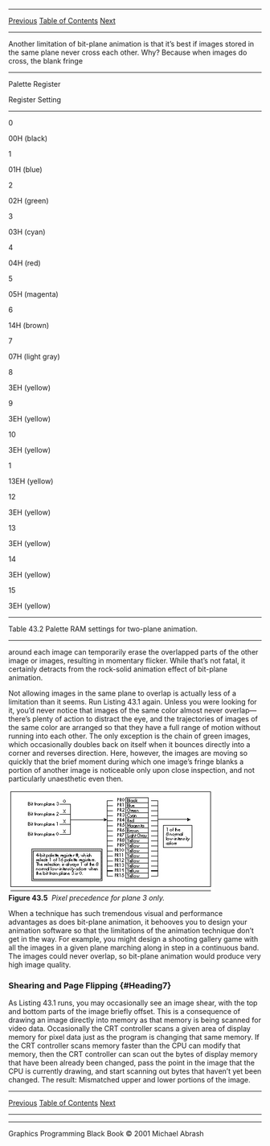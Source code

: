   ------------------------ --------------------------------- --------------------
  [Previous](43-04.html)   [Table of Contents](index.html)   [Next](43-06.html)
  ------------------------ --------------------------------- --------------------

Another limitation of bit-plane animation is that it’s best if images
stored in the same plane never cross each other. Why? Because when
images do cross, the blank fringe

* * * * *

Palette Register

Register Setting

* * * * *

0

00H (black)

1

01H (blue)

2

02H (green)

3

03H (cyan)

4

04H (red)

5

05H (magenta)

6

14H (brown)

7

07H (light gray)

8

3EH (yellow)

9

3EH (yellow)

10

3EH (yellow)

1

13EH (yellow)

12

3EH (yellow)

13

3EH (yellow)

14

3EH (yellow)

15

3EH (yellow)

* * * * *

Table 43.2 Palette RAM settings for two-plane animation.

* * * * *

around each image can temporarily erase the overlapped parts of the
other image or images, resulting in momentary flicker. While that’s not
fatal, it certainly detracts from the rock-solid animation effect of
bit-plane animation.

Not allowing images in the same plane to overlap is actually less of a
limitation than it seems. Run Listing 43.1 again. Unless you were
looking for it, you’d never notice that images of the same color almost
never overlap—there’s plenty of action to distract the eye, and the
trajectories of images of the same color are arranged so that they have
a full range of motion without running into each other. The only
exception is the chain of green images, which occasionally doubles back
on itself when it bounces directly into a corner and reverses direction.
Here, however, the images are moving so quickly that the brief moment
during which one image’s fringe blanks a portion of another image is
noticeable only upon close inspection, and not particularly unaesthetic
even then.

![](images/43-05.jpg)\
 **Figure 43.5**  *Pixel precedence for plane 3 only.*

When a technique has such tremendous visual and performance advantages
as does bit-plane animation, it behooves you to design your animation
software so that the limitations of the animation technique don’t get in
the way. For example, you might design a shooting gallery game with all
the images in a given plane marching along in step in a continuous band.
The images could never overlap, so bit-plane animation would produce
very high image quality.

### Shearing and Page Flipping {#Heading7}

As Listing 43.1 runs, you may occasionally see an image shear, with the
top and bottom parts of the image briefly offset. This is a consequence
of drawing an image directly into memory as that memory is being scanned
for video data. Occasionally the CRT controller scans a given area of
display memory for pixel data just as the program is changing that same
memory. If the CRT controller scans memory faster than the CPU can
modify that memory, then the CRT controller can scan out the bytes of
display memory that have been already been changed, pass the point in
the image that the CPU is currently drawing, and start scanning out
bytes that haven’t yet been changed. The result: Mismatched upper and
lower portions of the image.

  ------------------------ --------------------------------- --------------------
  [Previous](43-04.html)   [Table of Contents](index.html)   [Next](43-06.html)
  ------------------------ --------------------------------- --------------------

* * * * *

Graphics Programming Black Book © 2001 Michael Abrash
